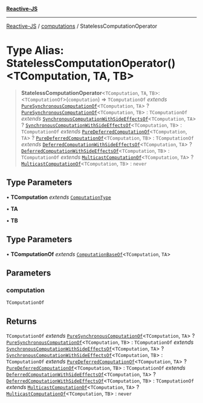 [**Reactive-JS**](../../README.md)

***

[Reactive-JS](../../README.md) / [computations](../README.md) / StatelessComputationOperator

# Type Alias: StatelessComputationOperator()\<TComputation, TA, TB\>

> **StatelessComputationOperator**\<`TComputation`, `TA`, `TB`\>: \<`TComputationOf`\>(`computation`) => `TComputationOf` *extends* [`PureSynchronousComputationOf`](PureSynchronousComputationOf.md)\<`TComputation`, `TA`\> ? [`PureSynchronousComputationOf`](PureSynchronousComputationOf.md)\<`TComputation`, `TB`\> : `TComputationOf` *extends* [`SynchronousComputationWithSideEffectsOf`](SynchronousComputationWithSideEffectsOf.md)\<`TComputation`, `TA`\> ? [`SynchronousComputationWithSideEffectsOf`](SynchronousComputationWithSideEffectsOf.md)\<`TComputation`, `TB`\> : `TComputationOf` *extends* [`PureDeferredComputationOf`](PureDeferredComputationOf.md)\<`TComputation`, `TA`\> ? [`PureDeferredComputationOf`](PureDeferredComputationOf.md)\<`TComputation`, `TB`\> : `TComputationOf` *extends* [`DeferredComputationWithSideEffectsOf`](DeferredComputationWithSideEffectsOf.md)\<`TComputation`, `TA`\> ? [`DeferredComputationWithSideEffectsOf`](DeferredComputationWithSideEffectsOf.md)\<`TComputation`, `TB`\> : `TComputationOf` *extends* [`MulticastComputationOf`](MulticastComputationOf.md)\<`TComputation`, `TA`\> ? [`MulticastComputationOf`](MulticastComputationOf.md)\<`TComputation`, `TB`\> : `never`

## Type Parameters

• **TComputation** *extends* [`ComputationType`](ComputationType.md)

• **TA**

• **TB**

## Type Parameters

• **TComputationOf** *extends* [`ComputationBaseOf`](ComputationBaseOf.md)\<`TComputation`, `TA`\>

## Parameters

### computation

`TComputationOf`

## Returns

`TComputationOf` *extends* [`PureSynchronousComputationOf`](PureSynchronousComputationOf.md)\<`TComputation`, `TA`\> ? [`PureSynchronousComputationOf`](PureSynchronousComputationOf.md)\<`TComputation`, `TB`\> : `TComputationOf` *extends* [`SynchronousComputationWithSideEffectsOf`](SynchronousComputationWithSideEffectsOf.md)\<`TComputation`, `TA`\> ? [`SynchronousComputationWithSideEffectsOf`](SynchronousComputationWithSideEffectsOf.md)\<`TComputation`, `TB`\> : `TComputationOf` *extends* [`PureDeferredComputationOf`](PureDeferredComputationOf.md)\<`TComputation`, `TA`\> ? [`PureDeferredComputationOf`](PureDeferredComputationOf.md)\<`TComputation`, `TB`\> : `TComputationOf` *extends* [`DeferredComputationWithSideEffectsOf`](DeferredComputationWithSideEffectsOf.md)\<`TComputation`, `TA`\> ? [`DeferredComputationWithSideEffectsOf`](DeferredComputationWithSideEffectsOf.md)\<`TComputation`, `TB`\> : `TComputationOf` *extends* [`MulticastComputationOf`](MulticastComputationOf.md)\<`TComputation`, `TA`\> ? [`MulticastComputationOf`](MulticastComputationOf.md)\<`TComputation`, `TB`\> : `never`
